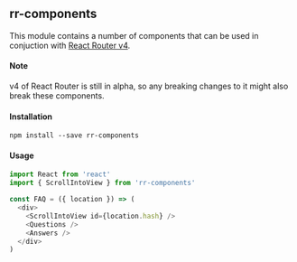 ## rr-components

This module contains a number of components that can be used in conjuction with [React Router v4](https://github.com/ReactTraining/react-router/tree/v4).

#### Note

v4 of React Router is still in alpha, so any breaking changes to it might also break these components.

#### Installation

```
npm install --save rr-components
```

#### Usage

```js
import React from 'react'
import { ScrollIntoView } from 'rr-components'

const FAQ = ({ location }) => (
  <div>
    <ScrollIntoView id={location.hash} />
    <Questions />
    <Answers />
  </div>
)
```
